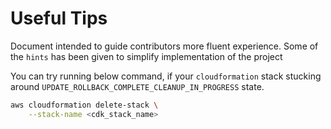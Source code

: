 # Useful Tips

Document intended to guide contributors more fluent experience. Some of the `hints` has been given to simplify implementation of the project


You can try running below command, if your `cloudformation` stack stucking around `UPDATE_ROLLBACK_COMPLETE_CLEANUP_IN_PROGRESS` state.


```bash
aws cloudformation delete-stack \
    --stack-name <cdk_stack_name>
```